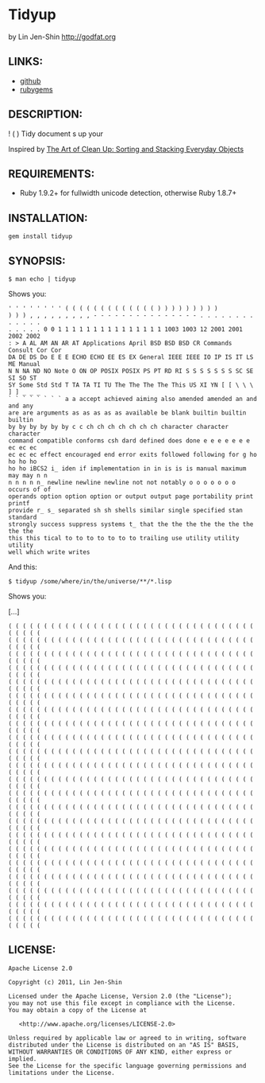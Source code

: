 # Tidyup

by Lin Jen-Shin <http://godfat.org>

## LINKS:

* [github](https://github.com/godfat/tidyup)
* [rubygems](http://rubygems.org/gems/tidyup)

## DESCRIPTION:

! ( ) Tidy document s up your

Inspired by [The Art of Clean Up: Sorting and Stacking Everyday Objects][img]

[img]: http://www.jeanniejeannie.com/2011/08/29/the-art-of-clean-up-sorting-and-stacking-everyday-objects/

## REQUIREMENTS:

* Ruby 1.9.2+ for fullwidth unicode detection, otherwise Ruby 1.8.7+

## INSTALLATION:

    gem install tidyup

## SYNOPSIS:

    $ man echo | tidyup

Shows you:

    ' ' ' ' ' ' ' ' ( ( ( ( ( ( ( ( ( ( ( ( ( ) ) ) ) ) ) ) ) )
    ) ) ) , , , , , , , , , - - - - - - - - - - - - - - - . . . . . . . . . . . . .
    . . . . . 0 0 1 1 1 1 1 1 1 1 1 1 1 1 1 1 1 1003 1003 12 2001 2001 2002 2002
    : > A AL AM AN AR AT Applications April BSD BSD BSD CR Commands Consult Cor Cor
    DA DE DS Do E E E ECHO ECHO EE ES EX General IEEE IEEE IO IP IS IT LS ME Manual
    N N NA ND NO Note O ON OP POSIX POSIX PS PT RD RI S S S S S S S SC SE SI SO ST
    SY Some Std Std T TA TA TI TU The The The The This US XI YN [ [ \ \ \ ] ] _ _ _
    ` ` ` ` ` ` ` ` a a accept achieved aiming also amended amended an and and any
    are are arguments as as as as as available be blank builtin builtin builtin
    by by by by by by c c ch ch ch ch ch ch ch character character character
    command compatible conforms csh dard defined does done e e e e e e e ec ec ec
    ec ec ec effect encouraged end error exits followed following for g ho ho ho ho
    ho ho iBCS2 i_ iden if implementation in in is is is manual maximum may may n n
    n n n n n_ newline newline newline not not notably o o o o o o o occurs of of
    operands option option option or output output page portability print printf
    provide r_ s_ separated sh sh shells similar single specified stan standard
    strongly success suppress systems t_ that the the the the the the the the the
    this this tical to to to to to to to trailing use utility utility utility
    well which write writes

And this:

    $ tidyup /some/where/in/the/universe/**/*.lisp

Shows you:

[...]

    ( ( ( ( ( ( ( ( ( ( ( ( ( ( ( ( ( ( ( ( ( ( ( ( ( ( ( ( ( ( ( ( ( ( ( ( ( ( ( (
    ( ( ( ( ( ( ( ( ( ( ( ( ( ( ( ( ( ( ( ( ( ( ( ( ( ( ( ( ( ( ( ( ( ( ( ( ( ( ( (
    ( ( ( ( ( ( ( ( ( ( ( ( ( ( ( ( ( ( ( ( ( ( ( ( ( ( ( ( ( ( ( ( ( ( ( ( ( ( ( (
    ( ( ( ( ( ( ( ( ( ( ( ( ( ( ( ( ( ( ( ( ( ( ( ( ( ( ( ( ( ( ( ( ( ( ( ( ( ( ( (
    ( ( ( ( ( ( ( ( ( ( ( ( ( ( ( ( ( ( ( ( ( ( ( ( ( ( ( ( ( ( ( ( ( ( ( ( ( ( ( (
    ( ( ( ( ( ( ( ( ( ( ( ( ( ( ( ( ( ( ( ( ( ( ( ( ( ( ( ( ( ( ( ( ( ( ( ( ( ( ( (
    ( ( ( ( ( ( ( ( ( ( ( ( ( ( ( ( ( ( ( ( ( ( ( ( ( ( ( ( ( ( ( ( ( ( ( ( ( ( ( (
    ( ( ( ( ( ( ( ( ( ( ( ( ( ( ( ( ( ( ( ( ( ( ( ( ( ( ( ( ( ( ( ( ( ( ( ( ( ( ( (
    ( ( ( ( ( ( ( ( ( ( ( ( ( ( ( ( ( ( ( ( ( ( ( ( ( ( ( ( ( ( ( ( ( ( ( ( ( ( ( (
    ( ( ( ( ( ( ( ( ( ( ( ( ( ( ( ( ( ( ( ( ( ( ( ( ( ( ( ( ( ( ( ( ( ( ( ( ( ( ( (
    ( ( ( ( ( ( ( ( ( ( ( ( ( ( ( ( ( ( ( ( ( ( ( ( ( ( ( ( ( ( ( ( ( ( ( ( ( ( ( (
    ( ( ( ( ( ( ( ( ( ( ( ( ( ( ( ( ( ( ( ( ( ( ( ( ( ( ( ( ( ( ( ( ( ( ( ( ( ( ( (
    ( ( ( ( ( ( ( ( ( ( ( ( ( ( ( ( ( ( ( ( ( ( ( ( ( ( ( ( ( ( ( ( ( ( ( ( ( ( ( (
    ( ( ( ( ( ( ( ( ( ( ( ( ( ( ( ( ( ( ( ( ( ( ( ( ( ( ( ( ( ( ( ( ( ( ( ( ( ( ( (
    ( ( ( ( ( ( ( ( ( ( ( ( ( ( ( ( ( ( ( ( ( ( ( ( ( ( ( ( ( ( ( ( ( ( ( ( ( ( ( (
    ( ( ( ( ( ( ( ( ( ( ( ( ( ( ( ( ( ( ( ( ( ( ( ( ( ( ( ( ( ( ( ( ( ( ( ( ( ( ( (
    ( ( ( ( ( ( ( ( ( ( ( ( ( ( ( ( ( ( ( ( ( ( ( ( ( ( ( ( ( ( ( ( ( ( ( ( ( ( ( (
    ( ( ( ( ( ( ( ( ( ( ( ( ( ( ( ( ( ( ( ( ( ( ( ( ( ( ( ( ( ( ( ( ( ( ( ( ( ( ( (
    ( ( ( ( ( ( ( ( ( ( ( ( ( ( ( ( ( ( ( ( ( ( ( ( ( ( ( ( ( ( ( ( ( ( ( ( ( ( ( (
    ( ( ( ( ( ( ( ( ( ( ( ( ( ( ( ( ( ( ( ( ( ( ( ( ( ( ( ( ( ( ( ( ( ( ( ( ( ( ( (
    ( ( ( ( ( ( ( ( ( ( ( ( ( ( ( ( ( ( ( ( ( ( ( ( ( ( ( ( ( ( ( ( ( ( ( ( ( ( ( (
    ( ( ( ( ( ( ( ( ( ( ( ( ( ( ( ( ( ( ( ( ( ( ( ( ( ( ( ( ( ( ( ( ( ( ( ( ( ( ( (

## LICENSE:

    Apache License 2.0

    Copyright (c) 2011, Lin Jen-Shin

    Licensed under the Apache License, Version 2.0 (the "License");
    you may not use this file except in compliance with the License.
    You may obtain a copy of the License at

       <http://www.apache.org/licenses/LICENSE-2.0>

    Unless required by applicable law or agreed to in writing, software
    distributed under the License is distributed on an "AS IS" BASIS,
    WITHOUT WARRANTIES OR CONDITIONS OF ANY KIND, either express or implied.
    See the License for the specific language governing permissions and
    limitations under the License.
